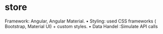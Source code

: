 # store
Framework: Angular, Angular Material. • Styling: used CSS frameworks ( Bootstrap, Material UI) + custom styles. • Data Handel :Simulate API calls
